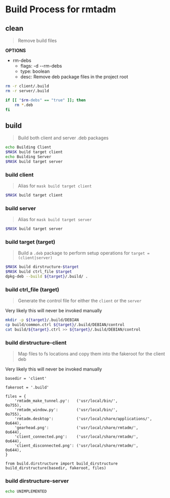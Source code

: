 # Build Process for rmtadm

## clean
> Remove build files

**OPTIONS**
* rm-debs
  * flags: -d --rm-debs
  * type: boolean
  * desc: Remove deb package files in the project root
```bash
rm -r client/.build
rm -r server/.build

if [[ "$rm-debs" == "true" ]]; then
    rm *.deb
fi
```

## build
> Build both client and server .deb packages
```bash
echo Building Client
$MASK build target client
echo Building Server
$MASK build target server
```

### build client
> Alias for `mask build target client`
```bash
$MASK build target client
```

### build server
> Alias for `mask build target server`
```bash
$MASK build target server
```

### build target (target)
> Build a `.deb` package to perform setup operations for `target = (client|server)`

```bash
$MASK build dirstructure-$target
$MASK build ctrl_file $target
dpkg-deb --build ${target}/.build/ .
```

### build ctrl_file (target)
> Generate the control file for either the `client` or the `server`

Very likely this will never be invoked manually
```bash
mkdir -p ${target}/.build/DEBIAN
cp build/common.ctrl ${target}/.build/DEBIAN/control
cat build/${target}.ctrl >> ${target}/.build/DEBIAN/control
```

### build dirstructure-client
> Map files to fs locations and copy them into the fakeroot for the client deb

Very likely this will never be invoked manually
```python3
basedir = 'client'

fakeroot = '.build'

files = {
    'rmtadm_make_tunnel.py':   ('usr/local/bin/',                0o755),
    'rmtadm_window.py':        ('usr/local/bin/',                0o755),
    'rmtadm.desktop':          ('usr/local/share/applications/', 0o644),
    'gearhead.png':            ('usr/local/share/rmtadm/',       0o644),
    'client_connected.png':    ('usr/local/share/rmtadm/',       0o644),
    'client_disconnected.png': ('usr/local/share/rmtadm/',       0o644),
}

from build.dirstructure import build_dirstructure
build_dirstructure(basedir, fakeroot, files)
```

### build dirstructure-server
```bash
echo UNIMPLEMENTED
```
